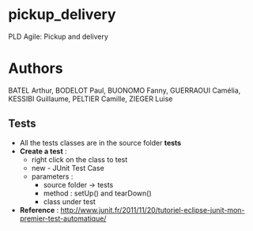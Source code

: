 # pickup_delivery
PLD Agile: Pickup and delivery

# Authors
BATEL Arthur, BODELOT Paul, BUONOMO Fanny, GUERRAOUI Camélia, KESSIBI Guillaume, PELTIER Camille, ZIEGER Luise

## Tests
* All the tests classes are in the source folder **tests**
* **Create a test** :
    * right click on the class to test
    * new - JUnit Test Case
    * parameters :
        * source folder -> tests
        * method : setUp() and tearDown()
        * class under test
* **Reference** : http://www.junit.fr/2011/11/20/tutoriel-eclipse-junit-mon-premier-test-automatique/

